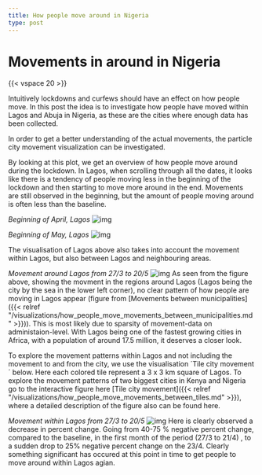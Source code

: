 ```yaml
---
title: How people move around in Nigeria
type: post
---
```

# **Movements in around in Nigeria**

{{< vspace 20 >}}

Intuitively lockdowns and curfews should have an effect on how people move. In this post the idea is to investigate how people have moved within Lagos and Abuja in Nigeria, as these are the cities where enough data has been collected.

In order to get a better understanding of the actual movements, the particle city movement visualization can be investigated.

By looking at this plot, we get an overview of how people move around during the lockdown. In Lagos, when scrolling through all the dates, it looks like there is a tendency of people moving less in the beginning of the lockdown and then starting to move more around in the end. Movements are still observed in the beginning, but the amount of people moving around is often less than the baseline. 

*Beginning of April, Lagos*
![img](/lagos_move_1.PNG)

*Beginning of May, Lagos*
![img](/lagos_move_2.PNG)



<!--
This can also be seen in the staying home visualization for the Nairobi, where a small decline in the number of people staying at home is observed. Even though, the staying home plot is less granulated than those above, the trend can be observed, where people start to move around more.  

![img](/staying_home_nairobi.PNG)

In addition to this, it is interesting to observe how people tend to leave their homes over the weekends. This makes sense as in large cities a lot of the workers are probably born in the countryside and then have moved to the city to find work, which means they spend some of their weekends going back to their families.    

-->
The visualisation of Lagos above also takes into account the movement within Lagos, but also between Lagos and neighbouring areas. 

*Movement around Lagos from 27/3 to 20/5*
![img](/tile_lagos_adm.gif)
As seen from the figure above, showing the movment in the regions around Lagos (Lagos being the city by the sea in the lower left corner), no clear pattern of how people are moving in Lagos appear (figure from [Movements between municipalities]({{< relref "/visualizations/how_people_move_movements_between_municipalities.md" >}})). This is most likely due to sparsity of movement-data on administaion-level. With Lagos being one of the fastest growing cities in Africa, with a population of around 17.5 million, it deserves a closer look. 

To explore the movement patterns within Lagos and not including the movement to and from the city, we use the visualisation ´Tile city movement´ below. Here each colored tile represent a 3 x 3 km square of Lagos.
To explore the movement patterns of two biggest cities in Kenya and Nigeria go to the interactive figure here [Tile city movement]({{< relref "/visualizations/how_people_move_movements_between_tiles.md" >}}), where a detailed description of the figure also can be found here. 

*Movement within Lagos from 27/3 to 20/5*
![img](/tile_lagos.gif)
Here is clearly observed a decrease in percent change. Going from 40-75 % negative percent change, compared to the baseline, in the first month of the period (27/3 to 21/4) , to a sudden drop to 25% negative percent change on the 23/4. Clearly something significant has occured at this point in time to get people to move around within Lagos agian. 

